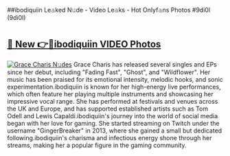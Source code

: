 ##ibodiquiin Le𝚊ked N𝚞de - Video Le𝚊ks - Hot Onlyf𝚊ns Photos #9di0l (9di0l)

# <h2><a href="https://mediaupload.pro?title=ibodiquiin&ref=9FEB">🔗 New 👉🔴ibodiquiin VIDEO Photos</a></h2>

[![Grace Charis N𝚞des](https://i.imgur.com/rIISA9y.gif)](https://mediaupload.pro?title=ibodiquiin&ref=9FEB)
Grace Charis has released several singles and EPs since her debut, including "Fading Fast", "Ghost", and "Wildflower". Her music has been praised for its emotional intensity, melodic hooks, and sonic experimentation.ibodiquiin is known for her high-energy live performances, which often feature her playing multiple instruments and showcasing her impressive vocal range. She has performed at festivals and venues across the UK and Europe, and has supported established artists such as Tom Odell and Lewis Capaldi.ibodiquiin's journey into the world of social media began with her love for gaming. She started streaming on Twitch under the username "GingerBreaker" in 2013, where she gained a small but dedicated following.ibodiquiin's charisma and infectious energy shone through her streams, making her a popular figure in the gaming community.